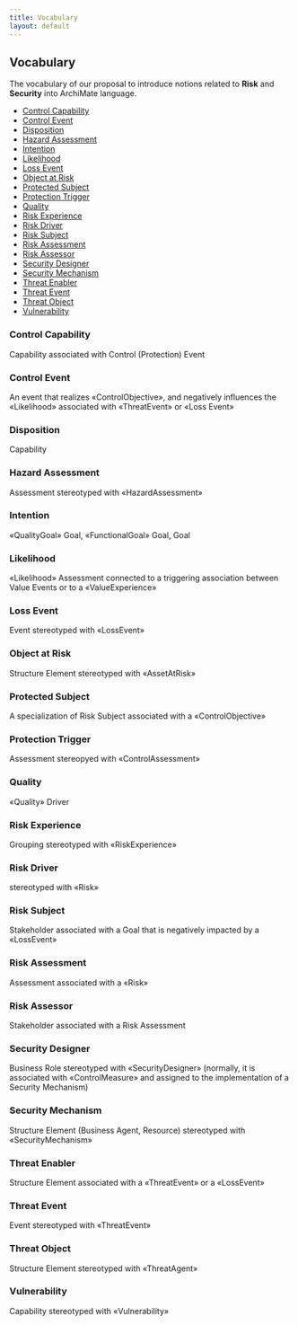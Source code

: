 ```yaml
---
title: Vocabulary
layout: default
---
```


## Vocabulary

The vocabulary of our proposal to introduce notions related to **Risk** and **Security** into ArchiMate language.

<!-- TOC start (generated with https://github.com/derlin/bitdowntoc) -->

- [Control Capability](#control-capability)
- [Control Event](#control-event)
- [Disposition](#disposition)
- [Hazard Assessment](#hazard-assessment)
- [Intention](#intention)
- [Likelihood](#likelihood)
- [Loss Event](#loss-event)
- [Object at Risk](#object-at-risk)
- [Protected Subject](#protected-subject)
- [Protection Trigger](#protection-trigger)
- [Quality](#quality)
- [Risk Experience](#risk-experience)
- [Risk Driver](#risk-driver)
- [Risk Subject](#risk-subject)
- [Risk Assessment](#risk-assessment)
- [Risk Assessor](#risk-assessor)
- [Security Designer](#security-designer)
- [Security Mechanism](#security-mechanism)
- [Threat Enabler](#threat-enabler)
- [Threat Event](#threat-event)
- [Threat Object](#threat-object)
- [Vulnerability](#vulnerability)

<!-- TOC end -->

<!-- TOC --><a name="control-capability"></a>
### Control Capability

Capability associated with Control (Protection) Event


<!-- TOC --><a name="control-event"></a>
### Control Event

An event that realizes «ControlObjective», and negatively influences the «Likelihood» associated with «ThreatEvent» or «Loss Event»


<!-- TOC --><a name="disposition"></a>
### Disposition

Capability

<!-- TOC --><a name="hazard-assessment"></a>
### Hazard Assessment

Assessment stereotyped with «HazardAssessment»


<!-- TOC --><a name="intention"></a>
### Intention

«QualityGoal» Goal, «FunctionalGoal» Goal, Goal

<!-- TOC --><a name="likelihood"></a>
### Likelihood

«Likelihood» Assessment connected to a triggering association between Value Events or to a «ValueExperience»


<!-- TOC --><a name="loss-event"></a>
### Loss Event

Event stereotyped with «LossEvent»



<!-- TOC --><a name="object-at-risk"></a>
### Object at Risk

Structure Element stereotyped with «AssetAtRisk»

<!-- TOC --><a name="protected-subject"></a>
### Protected Subject

A specialization of Risk Subject associated with a «ControlObjective»


<!-- TOC --><a name="protection-trigger"></a>
### Protection Trigger

Assessment stereopyed with «ControlAssessment»


<!-- TOC --><a name="quality"></a>
### Quality

«Quality» Driver

<!-- TOC --><a name="risk-experience"></a>
### Risk Experience

Grouping stereotyped with «RiskExperience»

<!-- TOC --><a name="risk-driver"></a>
### Risk Driver

stereotyped with «Risk»


<!-- TOC --><a name="risk-subject"></a>
### Risk Subject

Stakeholder associated with a Goal that is negatively impacted by a «LossEvent»


<!-- TOC --><a name="risk-assessment"></a>
### Risk Assessment

Assessment associated with a «Risk»


<!-- TOC --><a name="risk-assessor"></a>
### Risk Assessor

Stakeholder associated with a Risk Assessment


<!-- TOC --><a name="security-designer"></a>
### Security Designer

Business Role stereotyped with «SecurityDesigner» (normally, it is associated with «ControlMeasure» and assigned to the implementation of a Security Mechanism)


<!-- TOC --><a name="security-mechanism"></a>
### Security Mechanism

Structure Element (Business Agent, Resource) stereotyped with «SecurityMechanism»


<!-- TOC --><a name="threat-enabler"></a>
### Threat Enabler

Structure Element associated with a «ThreatEvent» or a «LossEvent»



<!-- TOC --><a name="threat-event"></a>
### Threat Event

Event stereotyped with «ThreatEvent»


<!-- TOC --><a name="threat-object"></a>
### Threat Object

 Structure Element stereotyped with «ThreatAgent»

<!-- TOC --><a name="vulnerability"></a>
### Vulnerability

Capability stereotyped with «Vulnerability»

        
